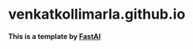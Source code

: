 # venkatkollimarla.github.io

#### This is a template by [FastAI](https://github.com/fastai/fastpages)
